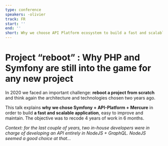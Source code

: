 ```yaml
---
type: conference
speakers: -olivier
track: FR
start: ''
end: ''
short: Why we choose API Platform ecosystem to build a fast and scalable application.
---
```


# Project “reboot” : Why PHP and Symfony are still into the game for any new project

In 2020 we faced an important challenge: **reboot a project from scratch** and think again the architecture and technologies chosen two years ago.

This talk explains **why we chose Symfony + API-Platform + Mercure** in order to build **a fast and scalable application**, easy to improve and maintain.
The objective was to recode 4 years of work in 6 months.

*Context: for the last couple of years, two in-house developers were in charge of developing an API entirely in NodeJS + GraphQL. NodeJS seemed a good choice at that…*
